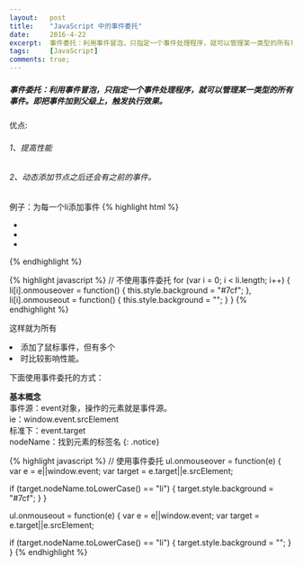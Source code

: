 ```yaml
---
layout:   post
title:    "JavaScript 中的事件委托"
date:     2016-4-22
excerpt:  事件委托：利用事件冒泡，只指定一个事件处理程序，就可以管理某一类型的所有事件。即把事件加到父级上，触发执行效果。
tags:     [JavaScript]
comments: true;
---
```


##### 事件委托：利用事件冒泡，只指定一个事件处理程序，就可以管理某一类型的所有事件。即把事件加到父级上，触发执行效果。
优点:
###### 1、提高性能
###### 2、动态添加节点之后还会有之前的事件。
例子：为每一个li添加事件
{% highlight html %}
<ul>
    <li></li>
    <li></li>
    <li></li>
</ul>
{% endhighlight %}

{% highlight javascript %}
// 不使用事件委托
for (var i = 0; i < li.length; i++) {
  li[i].onmouseover = function() {
    this.style.background = "#7cf";
  },
  li[i].onmouseout = function() {
    this.style.background = "";
  }
}
{% endhighlight %}

这样就为所有<li>添加了鼠标事件，但有多个<li>时比较影响性能。

下面使用事件委托的方式：

**基本概念**  
事件源：event对象，操作的元素就是事件源。  
ie：window.event.srcElement  
标准下：event.target  
nodeName：找到元素的标签名
{: .notice}

{% highlight javascript %}
// 使用事件委托
ul.onmouseover = function(e) {
  var e = e||window.event;
  var target = e.target||e.srcElement;

  if (target.nodeName.toLowerCase() == "li") {
    target.style.background = "#7cf";
  }
}

ul.onmouseout = function(e) {
  var e = e||window.event;
  var target = e.target||e.srcElement;

  if (target.nodeName.toLowerCase() == "li") {
    target.style.background = "";
  }
}
{% endhighlight %}
